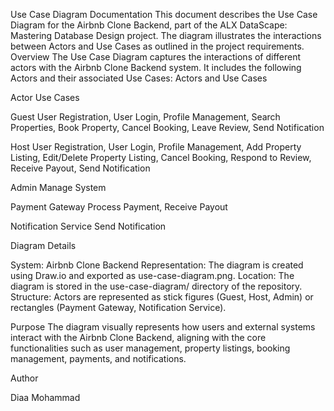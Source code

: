Use Case Diagram Documentation
This document describes the Use Case Diagram for the Airbnb Clone Backend, part of the ALX DataScape: Mastering Database Design project. The diagram illustrates the interactions between Actors and Use Cases as outlined in the project requirements.
Overview
The Use Case Diagram captures the interactions of different actors with the Airbnb Clone Backend system. It includes the following Actors and their associated Use Cases:
Actors and Use Cases



Actor
Use Cases



Guest
User Registration, User Login, Profile Management, Search Properties, Book Property, Cancel Booking, Leave Review, Send Notification


Host
User Registration, User Login, Profile Management, Add Property Listing, Edit/Delete Property Listing, Cancel Booking, Respond to Review, Receive Payout, Send Notification


Admin
Manage System


Payment Gateway
Process Payment, Receive Payout


Notification Service
Send Notification


Diagram Details

System: Airbnb Clone Backend
Representation: The diagram is created using Draw.io and exported as use-case-diagram.png.
Location: The diagram is stored in the use-case-diagram/ directory of the repository.
Structure:
Actors are represented as stick figures (Guest, Host, Admin) or rectangles (Payment Gateway, Notification Service).

Purpose
The diagram visually represents how users and external systems interact with the Airbnb Clone Backend, aligning with the core functionalities such as user management, property listings, booking management, payments, and notifications.

Author

Diaa Mohammad
